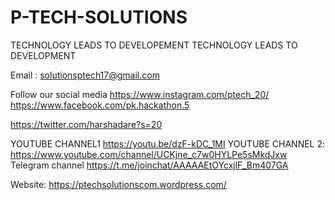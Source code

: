 # P-TECH-SOLUTIONS
TECHNOLOGY LEADS TO DEVELOPEMENT
TECHNOLOGY LEADS TO DEVELOPMENT

Email : solutionsptech17@gmail.com

Follow our social media
https://www.instagram.com/ptech_20/
https://www.facebook.com/pk.hackathon.5

https://twitter.com/harshadare?s=20

YOUTUBE CHANNEL1
https://youtu.be/dzF-kDC_1MI
YOUTUBE CHANNEL 2:
https://www.youtube.com/channel/UCKjne_c7w0HYLPe5sMkdJxw
Telegram channel
https://t.me/joinchat/AAAAAEtOYcxjlF_Bm407GA

Website:
https://ptechsolutionscom.wordpress.com/
